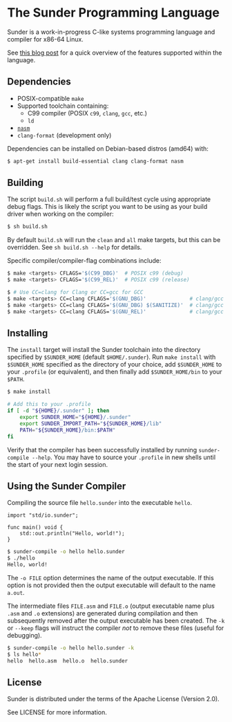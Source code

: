 # The Sunder Programming Language
Sunder is a work-in-progress C-like systems programming language and compiler
for x86-64 Linux.

See [this blog post](https://www.ashn.dev/blog/2021-10-05-i-wrote-a-compiler-for-my-own-programming-language.html)
for a quick overview of the features supported within the language.

## Dependencies
+ POSIX-compatible `make`
+ Supported toolchain containing:
  + C99 compiler (POSIX `c99`, `clang`, `gcc`, etc.)
  + `ld`
+ [`nasm`](https://www.nasm.us/)
+ `clang-format` (development only)

Dependencies can be installed on Debian-based distros (amd64) with:
```sh
$ apt-get install build-essential clang clang-format nasm
```

## Building
The script `build.sh` will perform a full build/test cycle using appropriate
debug flags. This is likely the script you want to be using as your build driver
when working on the compiler:
```sh
$ sh build.sh
```
By default `build.sh` will run the `clean` and `all` make targets, but this can
be overridden. See `sh build.sh --help` for details.

Specific compiler/compiler-flag combinations include:
```sh
$ make <targets> CFLAGS='$(C99_DBG)'  # POSIX c99 (debug)
$ make <targets> CFLAGS='$(C99_REL)'  # POSIX c99 (release)

$ # Use CC=clang for Clang or CC=gcc for GCC
$ make <targets> CC=clang CFLAGS='$(GNU_DBG)'              # clang/gcc (debug)
$ make <targets> CC=clang CFLAGS='$(GNU_DBG) $(SANITIZE)'  # clang/gcc (debug with Address Sanitizer)
$ make <targets> CC=clang CFLAGS='$(GNU_REL)'              # clang/gcc (release)
```

## Installing
The `install` target will install the Sunder toolchain into the directory
specified by `$SUNDER_HOME` (default `$HOME/.sunder`). Run `make install` with
`$SUNDER_HOME` specified as the directory of your choice, add `$SUNDER_HOME` to
your `.profile` (or equivalent), and then finally add `$SUNDER_HOME/bin` to your
`$PATH`.
```sh
$ make install
```
```sh
# Add this to your .profile
if [ -d "${HOME}/.sunder" ]; then
    export SUNDER_HOME="${HOME}/.sunder"
    export SUNDER_IMPORT_PATH="${SUNDER_HOME}/lib"
    PATH="${SUNDER_HOME}/bin:$PATH"
fi
```

Verify that the compiler has been successfully installed by running
`sunder-compile --help`. You may have to source your `.profile` in new shells
until the start of your next login session.

## Using the Sunder Compiler
Compiling the source file `hello.sunder` into the executable `hello`.

```sunder
import "std/io.sunder";

func main() void {
    std::out.println("Hello, world!");
}
```
```sh
$ sunder-compile -o hello hello.sunder
$ ./hello
Hello, world!
```

The `-o FILE` option determines the name of the output executable. If this
option is not provided then the output executable will default to the name
`a.out`.

The intermediate files `FILE.asm` and `FILE.o` (output executable name plus
`.asm` and `.o` extensions) are generated during compilation and then
subsequently removed after the output executable has been created. The `-k` or
`--keep` flags will instruct the compiler *not* to remove these files (useful
for debugging).

```sh
$ sunder-compile -o hello hello.sunder -k
$ ls hello*
hello  hello.asm  hello.o  hello.sunder

```

## License
Sunder is distributed under the terms of the Apache License (Version 2.0).

See LICENSE for more information.

